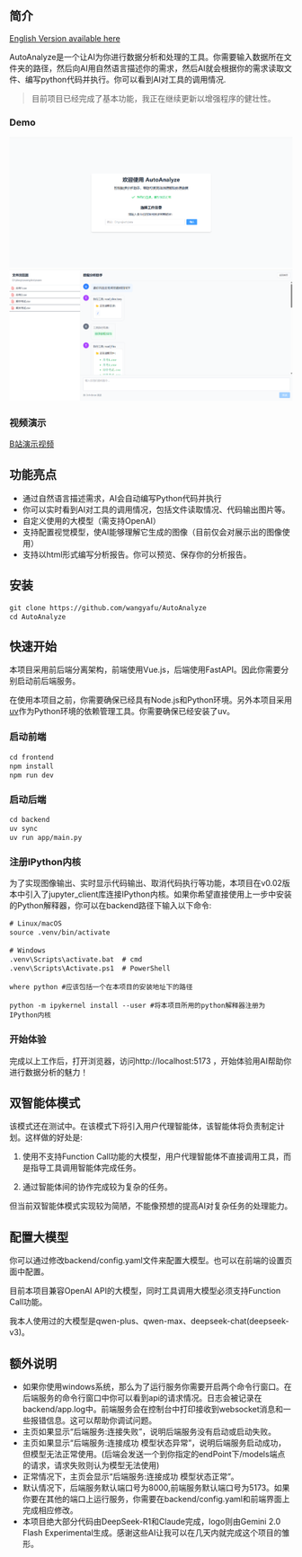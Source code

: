 ## 简介

[English Version available here](https://github.com/wangyafu/AutoAnalyze/blob/master/README_EN.md)

AutoAnalyze是一个让AI为你进行数据分析和处理的工具。你需要输入数据所在文件夹的路径，然后向AI用自然语言描述你的需求，然后AI就会根据你的需求读取文件、编写python代码并执行。你可以看到AI对工具的调用情况.


> 目前项目已经完成了基本功能，我正在继续更新以增强程序的健壮性。

### Demo

![](assets/demo1.png)
![](assets/demo2.png)

### 视频演示

[B站演示视频](https://www.bilibili.com/video/BV1idXyYZEFY/)

## 功能亮点

- 通过自然语言描述需求，AI会自动编写Python代码并执行
- 你可以实时看到AI对工具的调用情况，包括文件读取情况、代码输出图片等。
- 自定义使用的大模型（需支持OpenAI）
- 支持配置视觉模型，使AI能够理解它生成的图像（目前仅会对展示出的图像使用）
- 支持以html形式编写分析报告。你可以预览、保存你的分析报告。

## 安装

```shell
git clone https://github.com/wangyafu/AutoAnalyze
cd AutoAnalyze
```

## 快速开始

本项目采用前后端分离架构，前端使用Vue.js，后端使用FastAPI。因此你需要分别启动前后端服务。

在使用本项目之前，你需要确保已经具有Node.js和Python环境。另外本项目采用[uv](https://docs.astral.sh/uv/)作为Python环境的依赖管理工具。你需要确保已经安装了uv。

### 启动前端

```shell
cd frontend
npm install
npm run dev
```

### 启动后端

```shell
cd backend
uv sync
uv run app/main.py
```

### 注册IPython内核

为了实现图像输出、实时显示代码输出、取消代码执行等功能，本项目在v0.02版本中引入了jupyter_client库连接IPython内核。如果你希望直接使用上一步中安装的Python解释器，你可以在backend路径下输入以下命令:

```shell
# Linux/macOS
source .venv/bin/activate

# Windows
.venv\Scripts\activate.bat  # cmd
.venv\Scripts\Activate.ps1  # PowerShell

where python #应该包括一个在本项目的安装地址下的路径

python -m ipykernel install --user #将本项目所用的python解释器注册为IPython内核
```

### 开始体验

完成以上工作后，打开浏览器，访问http://localhost:5173 ，开始体验用AI帮助你进行数据分析的魅力！

## 双智能体模式

该模式还在测试中。在该模式下将引入用户代理智能体，该智能体将负责制定计划。这样做的好处是:
1. 使用不支持Function Call功能的大模型，用户代理智能体不直接调用工具，而是指导工具调用智能体完成任务。

2. 通过智能体间的协作完成较为复杂的任务。

但当前双智能体模式实现较为简陋，不能像预想的提高AI对复杂任务的处理能力。

## 配置大模型

你可以通过修改backend/config.yaml文件来配置大模型。也可以在前端的设置页面中配置。

目前本项目兼容OpenAI API的大模型，同时工具调用大模型必须支持Function Call功能。

我本人使用过的大模型是qwen-plus、qwen-max、deepseek-chat(deepseek-v3)。

## 额外说明

- 如果你使用windows系统，那么为了运行服务你需要开启两个命令行窗口。在后端服务的命令行窗口中你可以看到api的请求情况。日志会被记录在backend/app.log中。前端服务会在控制台中打印接收到websocket消息和一些报错信息。这可以帮助你调试问题。
- 主页如果显示“后端服务:连接失败”，说明后端服务没有启动或启动失败。
- 主页如果显示“后端服务:连接成功 模型状态异常”，说明后端服务启动成功，但模型无法正常使用。(后端会发送一个到你指定的endPoint下/models端点的请求，请求失败则认为模型无法使用)
- 正常情况下，主页会显示“后端服务:连接成功 模型状态正常”。
- 默认情况下，后端服务默认端口号为8000,前端服务默认端口号为5173。如果你要在其他的端口上运行服务，你需要在backend/config.yaml和前端界面上完成相应修改。
- 本项目绝大部分代码由DeepSeek-R1和Claude完成，logo则由Gemini 2.0 Flash Experimental生成。感谢这些AI让我可以在几天内就完成这个项目的雏形。
